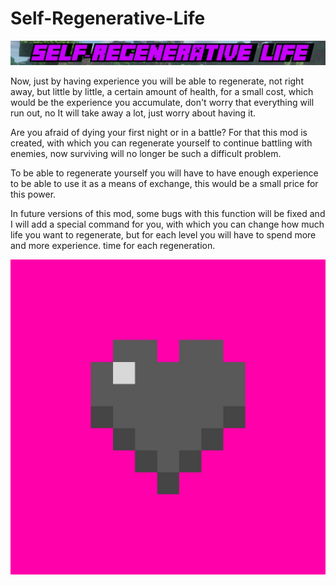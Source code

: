 # Self-Regenerative-Life
![Banner1](https://github.com/ModdyCraft/Self-Regenerative-Life/blob/master/src/main/resources/assets/selfregenerative_life/textures/self-regenerative-life.jpg?raw=true)

Now, just by having experience you will be able to regenerate, not right away, but little by little, a certain amount of health, for a small cost, which would be the experience you accumulate, don't worry that everything will run out, no It will take away a lot, just worry about having it.

 

Are you afraid of dying your first night or in a battle? For that this mod is created, with which you can regenerate yourself to continue battling with enemies, now surviving will no longer be such a difficult problem.

 

To be able to regenerate yourself you will have to have enough experience to be able to use it as a means of exchange, this would be a small price for this power.

 

In future versions of this mod, some bugs with this function will be fixed and I will add a special command for you, with which you can change how much life you want to regenerate, but for each level you will have to spend more and more experience. time for each regeneration.


![BaneerGiant](https://github.com/ModdyCraft/Self-Regenerative-Life/blob/master/src/main/resources/assets/selfregenerative_life/textures/637863285966936154.gif?raw=true)
